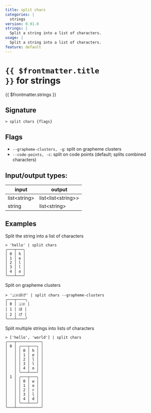 ```yaml
---
title: split chars
categories: |
  strings
version: 0.91.0
strings: |
  Split a string into a list of characters.
usage: |
  Split a string into a list of characters.
feature: default
---
```

<!-- This file is automatically generated. Please edit the command in https://github.com/nushell/nushell instead. -->

# <code>{{ $frontmatter.title }}</code> for strings

<div class='command-title'>{{ $frontmatter.strings }}</div>

## Signature

```> split chars {flags} ```

## Flags

 -  `--grapheme-clusters, -g`: split on grapheme clusters
 -  `--code-points, -c`: split on code points (default; splits combined characters)


## Input/output types:

| input        | output             |
| ------------ | ------------------ |
| list\<string\> | list\<list\<string\>\> |
| string       | list\<string\>       |
## Examples

Split the string into a list of characters
```nu
> 'hello' | split chars
╭───┬───╮
│ 0 │ h │
│ 1 │ e │
│ 2 │ l │
│ 3 │ l │
│ 4 │ o │
╰───┴───╯

```

Split on grapheme clusters
```nu
> '🇯🇵ほげ' | split chars --grapheme-clusters
╭───┬────╮
│ 0 │ 🇯🇵 │
│ 1 │ ほ │
│ 2 │ げ │
╰───┴────╯

```

Split multiple strings into lists of characters
```nu
> ['hello', 'world'] | split chars
╭───┬───────────╮
│ 0 │ ╭───┬───╮ │
│   │ │ 0 │ h │ │
│   │ │ 1 │ e │ │
│   │ │ 2 │ l │ │
│   │ │ 3 │ l │ │
│   │ │ 4 │ o │ │
│   │ ╰───┴───╯ │
│ 1 │ ╭───┬───╮ │
│   │ │ 0 │ w │ │
│   │ │ 1 │ o │ │
│   │ │ 2 │ r │ │
│   │ │ 3 │ l │ │
│   │ │ 4 │ d │ │
│   │ ╰───┴───╯ │
╰───┴───────────╯

```
